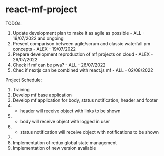 # react-mf-project


TODOs:
1. Update development plan to make it as agile as possible - ALL - 19/07/2022 and ongoing
2. Present comparison between agile/scrum and classic waterfall pm concepts - ALEX - 19/07/2022
3. Prepare development reproduction of mf projects on cloud - ALEX - 26/07/2022
4. Check if mf can be pwa? - ALL - 26/07/2022
5. Chec if nextjs can be combined with react.js mf - ALL - 02/08/2022

Project Schedule:
1. Training
2. Develop mf base application
3. Develop mf application for body, status notification, header and footer
4.  - header will receive object with links to be shown
5.  - body will receive object with logged in user
6.  - status notification will receive object with notifications to be shown
7. 
8. Implementation of redux global state management
9. Implementation of new version available
